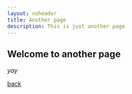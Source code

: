 ```yaml
---
layout: noheader
title: Another page
description: This is just another page
---
```


## Welcome to another page

_yay_

[back](./)
